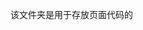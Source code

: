 <!--
 * @Author: jiaminghui
 * @Date: 2022-10-18 22:23:45
 * @LastEditTime: 2022-10-18 22:24:05
 * @LastEditors: jiaminghui
 * @FilePath: \mh-music-web-react\src\pages\README.md
 * @Description: 
-->
该文件夹是用于存放页面代码的